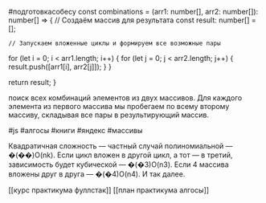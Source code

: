 #подготовкасобесу
const combinations = (arr1: number[], arr2: number[]): number[] => {
    // Создаём массив для результата
  const result: number[] = [];

    // Запускаем вложенные циклы и формируем все возможные пары
  for (let i = 0; i < arr1.length; i++) {
    for (let j = 0; j < arr2.length; j++) {
      result.push([arr1[i], arr2[j]]);
    }
  }

  return result;
}

поиск всех комбинаций элементов из двух массивов. Для каждого элемента из первого массива мы пробегаем по всему второму массиву, складывая все пары в результирующий массив.

#js  #алгосы #книги #яндекс #массивы 


Квадратичная сложность — частный случай полиномиальной — �(��)O(nk). Если цикл вложен в другой цикл, а тот — в третий, зависимость будет кубической — �(�3)O(n3). Если 4 массива вложены друг в друга — �(�4)O(n4). И так далее.

[[курс практикума фуллстак]]
[[план практикума алгосы]]